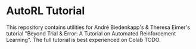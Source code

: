 # AutoRL Tutorial
This repository contains utilities for André Biedenkapp's & Theresa Eimer's tutorial "Beyond Trial & Error: A Tutorial on Automated Reinforcement Learning". The full tutorial is best experienced on Colab TODO.